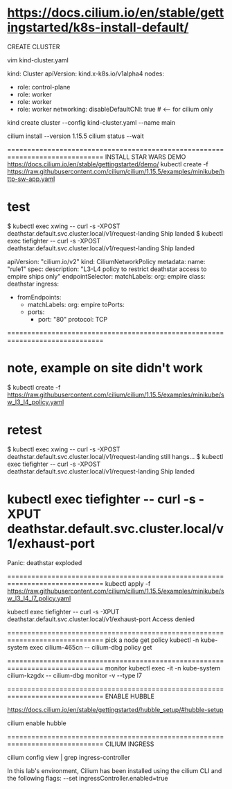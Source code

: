 https://docs.cilium.io/en/stable/gettingstarted/k8s-install-default/
==============================================================================
CREATE CLUSTER

vim kind-cluster.yaml

kind: Cluster
apiVersion: kind.x-k8s.io/v1alpha4
nodes:
- role: control-plane
- role: worker
- role: worker
- role: worker
networking:
  disableDefaultCNI: true    # <-- for cilium only

kind create cluster --config kind-cluster.yaml --name main

cilium install --version 1.15.5
cilium status --wait


==============================================================================
INSTALL STAR WARS DEMO
https://docs.cilium.io/en/stable/gettingstarted/demo/
kubectl create -f https://raw.githubusercontent.com/cilium/cilium/1.15.5/examples/minikube/http-sw-app.yaml


# test
$ kubectl exec xwing -- curl -s -XPOST deathstar.default.svc.cluster.local/v1/request-landing
Ship landed
$ kubectl exec tiefighter -- curl -s -XPOST deathstar.default.svc.cluster.local/v1/request-landing
Ship landed


apiVersion: "cilium.io/v2"
kind: CiliumNetworkPolicy
metadata:
  name: "rule1"
spec:
  description: "L3-L4 policy to restrict deathstar access to empire ships only"
  endpointSelector:
    matchLabels:
      org: empire
      class: deathstar
  ingress:
  - fromEndpoints:
    - matchLabels:
        org: empire
    toPorts:
    - ports:
      - port: "80"
        protocol: TCP


==============================================================================
# note, example on site didn't work
$ kubectl create -f https://raw.githubusercontent.com/cilium/cilium/1.15.5/examples/minikube/sw_l3_l4_policy.yaml

# retest
$ kubectl exec xwing -- curl -s -XPOST deathstar.default.svc.cluster.local/v1/request-landing
still hangs...
$ kubectl exec tiefighter -- curl -s -XPOST deathstar.default.svc.cluster.local/v1/request-landing
Ship landed


# kubectl exec tiefighter -- curl -s -XPUT deathstar.default.svc.cluster.local/v1/exhaust-port
Panic: deathstar exploded


==============================================================================
kubectl apply -f https://raw.githubusercontent.com/cilium/cilium/1.15.5/examples/minikube/sw_l3_l4_l7_policy.yaml

kubectl exec tiefighter -- curl -s -XPUT deathstar.default.svc.cluster.local/v1/exhaust-port
Access denied


==============================================================================
pick a node get policy
kubectl -n kube-system exec cilium-465cn -- cilium-dbg policy get


==============================================================================
monitor
kubectl exec -it -n kube-system cilium-kzgdx -- cilium-dbg monitor -v --type l7

==============================================================================
ENABLE HUBBLE

https://docs.cilium.io/en/stable/gettingstarted/hubble_setup/#hubble-setup

cilium enable hubble


==============================================================================
CILIUM INGRESS

cilium config view | grep ingress-controller

In this lab's environment, Cilium has been installed using the cilium CLI and the following flags:
--set ingressController.enabled=true
